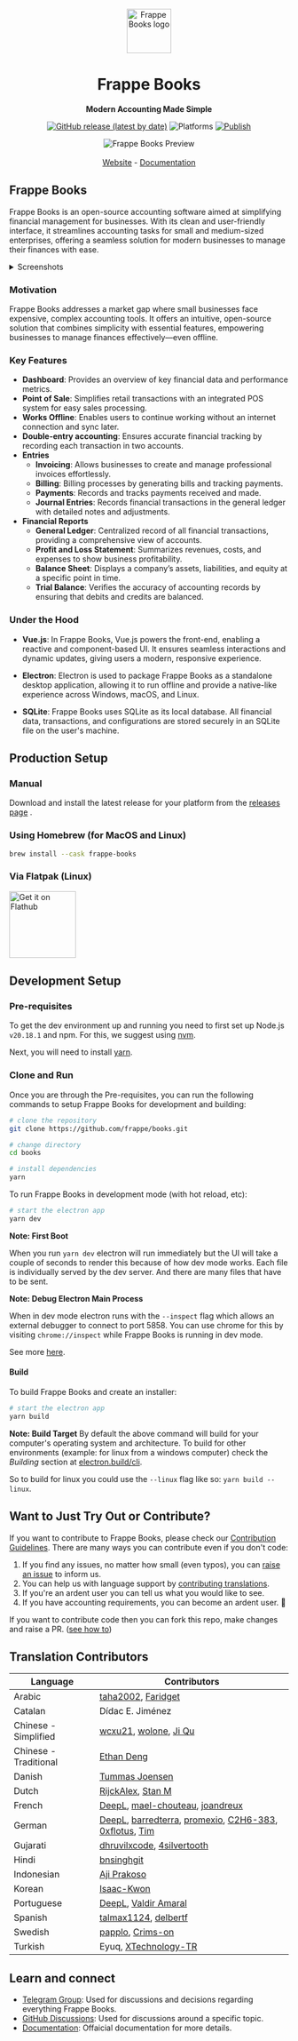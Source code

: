 <div align="center" markdown="1">
<br/>

<img src="https://frappe.io/files/books.png" alt="Frappe Books logo" width="80"/>

<br/>

<h1>Frappe Books</h1>

**Modern Accounting Made Simple**

[![GitHub release (latest by date)](https://img.shields.io/github/v/release/frappe/books)](https://github.com/frappe/books/releases)
![Platforms](https://img.shields.io/badge/platform-mac%2C%20windows%2C%20linux-yellowgreen)
[![Publish](https://github.com/frappe/books/actions/workflows/publish.yml/badge.svg)](https://github.com/frappe/books/actions/workflows/publish.yml)

</div>

<div align="center">
<img src="https://user-images.githubusercontent.com/29507195/207267857-4ae48890-3fb2-4046-80cf-3256b46c72a0.png" alt="Frappe Books Preview"/>
</div>
<br />
<div align="center">
	<a href="https://frappe.io/books">Website</a>
	-
	<a href="https://docs.frappe.io/books">Documentation</a>
</div>

## Frappe Books

Frappe Books is an open-source accounting software aimed at simplifying financial management for businesses. With its clean and user-friendly interface, it streamlines accounting tasks for small and medium-sized enterprises, offering a seamless solution for modern businesses to manage their finances with ease.

<details>
<summary>Screenshots</summary>
<br/>
<img  alt="Pos" src="https://github.com/user-attachments/assets/f75116b4-cf5f-45ee-9927-ba380fa56a46" />
    <br/><br/>
    <img  alt="General Ledger" src="https://github.com/user-attachments/assets/58d8bcdf-1576-4008-b010-7054fb64a12d" />
    <br/><br/>
    <img  alt="Profit and Loss" src="https://github.com/user-attachments/assets/11bd67d1-d808-496b-ac4d-ef68c18b9419" />

</details>

### Motivation

Frappe Books addresses a market gap where small businesses face expensive, complex accounting tools. It offers an intuitive, open-source solution that combines simplicity with essential features, empowering businesses to manage finances effectively—even offline.

### Key Features

- **Dashboard**: Provides an overview of key financial data and performance metrics.
- **Point of Sale**: Simplifies retail transactions with an integrated POS system for easy sales processing.
- **Works Offline**: Enables users to continue working without an internet connection and sync later.
- **Double-entry accounting**: Ensures accurate financial tracking by recording each transaction in two accounts.
- **Entries**
  - **Invoicing**: Allows businesses to create and manage professional invoices effortlessly.
  - **Billing**: Billing processes by generating bills and tracking payments.
  - **Payments**: Records and tracks payments received and made.
  - **Journal Entries**: Records financial transactions in the general ledger with detailed notes and adjustments.
- **Financial Reports**
  - **General Ledger**: Centralized record of all financial transactions, providing a comprehensive view of accounts.
  - **Profit and Loss Statement**: Summarizes revenues, costs, and expenses to show business profitability.
  - **Balance Sheet**: Displays a company’s assets, liabilities, and equity at a specific point in time.
  - **Trial Balance**: Verifies the accuracy of accounting records by ensuring that debits and credits are balanced.
    <br/>

### Under the Hood

- **Vue.js**: In Frappe Books, Vue.js powers the front-end, enabling a reactive and component-based UI. It ensures seamless interactions and dynamic updates, giving users a modern, responsive experience.

- **Electron**: Electron is used to package Frappe Books as a standalone desktop application, allowing it to run offline and provide a native-like experience across Windows, macOS, and Linux.

- **SQLite**: Frappe Books uses SQLite as its local database. All financial data, transactions, and configurations are stored securely in an SQLite file on the user's machine.

## Production Setup

### Manual

Download and install the latest release for your platform from the [releases
page](https://github.com/frappe/books/releases) .

### Using Homebrew (for MacOS and Linux)

```zsh
brew install --cask frappe-books
```

### Via Flatpak (Linux)

<a href='https://flathub.org/apps/io.frappe.books'>
    <img width='120' alt='Get it on Flathub' src='https://flathub.org/api/badge?locale=en'/>
</a>

## Development Setup

### Pre-requisites

To get the dev environment up and running you need to first set up Node.js `v20.18.1` and npm. For this, we suggest using
[nvm](https://github.com/nvm-sh/nvm#installing-and-updating).

Next, you will need to install [yarn](https://classic.yarnpkg.com/lang/en/docs/install/#mac-stable).

### Clone and Run

Once you are through the Pre-requisites, you can run the following commands to
setup Frappe Books for development and building:

```bash
# clone the repository
git clone https://github.com/frappe/books.git

# change directory
cd books

# install dependencies
yarn
```

To run Frappe Books in development mode (with hot reload, etc):

```bash
# start the electron app
yarn dev
```

**Note: First Boot**

When you run `yarn dev` electron will run immediately but the UI will take a
couple of seconds to render this because of how dev mode works. Each file is
individually served by the dev server. And there are many files that have to be
sent.

**Note: Debug Electron Main Process**

When in dev mode electron runs with the `--inspect` flag which allows an
external debugger to connect to port 5858. You can use chrome for this by
visiting `chrome://inspect` while Frappe Books is running in dev mode.

See more [here](https://www.electronjs.org/docs/latest/tutorial/debugging-main-process#external-debuggers).

#### Build

To build Frappe Books and create an installer:

```bash
# start the electron app
yarn build
```

**Note: Build Target**
By default the above command will build for your computer's operating system and
architecture. To build for other environments (example: for linux from a windows
computer) check the _Building_ section at
[electron.build/cli](https://www.electron.build/cli).

So to build for linux you could use the `--linux` flag like so: `yarn build --linux`.

## Want to Just Try Out or Contribute?

If you want to contribute to Frappe Books, please check our [Contribution Guidelines](https://github.com/frappe/books/blob/master/.github/CONTRIBUTING.md). There are many ways you can contribute even if you don't code:

1. If you find any issues, no matter how small (even typos), you can [raise an issue](https://github.com/frappe/books/issues/new) to inform us.
2. You can help us with language support by [contributing translations](https://github.com/frappe/books/wiki/Contributing-Translations).
3. If you're an ardent user you can tell us what you would like to see.
4. If you have accounting requirements, you can become an ardent user. 🙂

If you want to contribute code then you can fork this repo, make changes and raise a PR. ([see how to](https://docs.github.com/en/pull-requests/collaborating-with-pull-requests/proposing-changes-to-your-work-with-pull-requests/creating-a-pull-request-from-a-fork))

## Translation Contributors

| Language              | Contributors                                                                                                                                                                                                                                      |
| --------------------- | ------------------------------------------------------------------------------------------------------------------------------------------------------------------------------------------------------------------------------------------------- |
| Arabic                | [taha2002](https://github.com/taha2002), [Faridget](https://github.com/faridget)                                                                                                                                                                  |
| Catalan               | Dídac E. Jiménez                                                                                                                                                                                                                                  |
| Chinese - Simplified  | [wcxu21](https://github.com/wcxu21), [wolone](https://github.com/wolone), [Ji Qu](https://github.com/winkidney)                                                                                                                                   |
| Chinese - Traditional | [Ethan Deng](https://github.com/ethandengs)                                                                                                                                                                                                       |
| Danish                | [Tummas Joensen](https://github.com/slang123)                                                                                                                                                                                                     |
| Dutch                 | [RijckAlex](https://github.com/RijckAlex), [Stan M](https://github.com/stxm)                                                                                                                                                                      |
| French                | [DeepL](https://www.deepl.com/), [mael-chouteau](https://github.com/mael-chouteau), [joandreux](https://github.com/joandreux)                                                                                                                     |
| German                | [DeepL](https://www.deepl.com/), [barredterra](https://github.com/barredterra), [promexio](https://github.com/promexio), [C2H6-383](https://github.com/C2H6-383), [0xflotus](https://github.com/0xflotus), [Tim](https://github.com/Rocket-Quack) |
| Gujarati              | [dhruvilxcode](https://github.com/dhruvilxcode), [4silvertooth](https://github.com/4silvertooth)                                                                                                                                                  |
| Hindi                 | [bnsinghgit](https://github.com/bnsinghgit)                                                                                                                                                                                                       |
| Indonesian            | [Aji Prakoso](https://github.com/jipraks)                                                                                                                                                                                                         |
| Korean                | [Isaac-Kwon](https://github.com/Isaac-Kwon)                                                                                                                                                                                                       |
| Portuguese            | [DeepL](https://www.deepl.com/), [Valdir Amaral](https://github.com/valdir-amaral)                                                                                                                                                                |
| Spanish               | [talmax1124](https://github.com/talmax1124), [delbertf](https://github.com/delbertf)                                                                                                                                                              |
| Swedish               | [papplo](https://github.com/papplo), [Crims-on](https://github.com/Crims-on)                                                                                                                                                                      |
| Turkish               | Eyuq, [XTechnology-TR](https://github.com/XTechnology-TR)                                                                                                                                                                                         |

## Learn and connect

- [Telegram Group](https://t.me/frappebooks): Used for discussions and decisions regarding everything Frappe Books.
- [GitHub Discussions](https://github.com/frappe/books/discussions): Used for discussions around a specific topic.
- [Documentation](https://docs.frappe.io/books): Offaicial documentation for more details.
